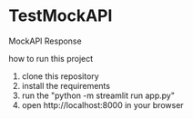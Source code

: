 # TestMockAPI
MockAPI Response

how to run this project

1. clone this repository
2. install the requirements
3. run the "python -m streamlit run app.py"
4. open http://localhost:8000 in your browser

